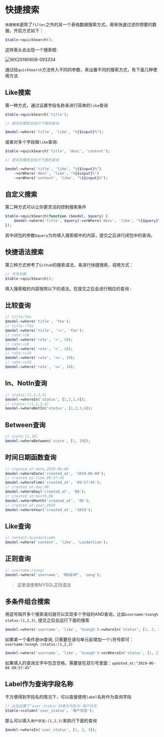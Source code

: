 # 快捷搜索

`快捷搜索`是除了`filter`之外的另一个表格数据搜索方式，用来快速过滤你想要的数据，开启方式如下：

```php
$table->quickSearch();
```

这样表头会出现一个搜索框:

![WX20190608-093334](https://user-images.githubusercontent.com/1479100/59140479-8e976480-89d0-11e9-8496-db958c012128.png)

通过给`quickSearch`方法传入不同的参数，来设置不同的搜索方式，有下面几种使用方法

## Like搜索

第一种方式，通过设置字段名称来进行简单的`like`查询

```php
$table->quickSearch('title');

// 提交后模型会执行下面的查询

$model->where('title', 'like', "%{$input}%");
```

或者对多个字段做`like`查询:

```php
$table->quickSearch('title', 'desc', 'content');

// 提交后模型会执行下面的查询

$model->where('title', 'like', "%{$input}%")
    ->orWhere('desc', 'like', "%{$input}%")
    ->orWhere('content', 'like', "%{$input}%");
```

## 自定义搜索

第二种方式可以让你更灵活的控制搜索条件

```php
$table->quickSearch(function ($model, $query) {
    $model->where('title', $query)->orWhere('desc', 'like', "%{$query}%");
});
```

其中闭包的参数`$query`为你填入搜索框中的内容，提交之后进行闭包中的查询。

## 快捷语法搜索

第三种方式参考了`Github`的搜索语法，来进行快捷搜索，调用方式：

```php
// 不传参数
$table->quickSearch();
```

填入搜索框的内容按照以下的语法，在提交之后会进行相应的查询 :

## 比较查询

```php
// title:foo
$model->where('title', 'foo');
// title:!foo
$model->where('title', '!=', 'foo');
// rate:>10
$model->where('rate', '>', 10);
// rate:<10
$model->where('rate', '<', 10);
// rate:>=10
$model->where('rate', '>=', 10);
// rate:<=10
$model->where('rate', '<=', 10);
```

## In、NotIn查询

```php
// status:(1,2,3,4)
$model->whereIn('status', [1,2,3,4]);
// status:!(1,2,3,4)
$model->whereNotIn('status', [1,2,3,4]);
```

## Between查询

```php
// score:[1,10]
$model->whereBetween('score', [1, 10]);
```

## 时间日期函数查询

```php
// created_at:date,2019-06-08
$model->whereDate('created_at', '2019-06-08');
// created_at:time,09:57:45
$model->whereTime('created_at', '09:57:45');
// created_at:day,08
$model->whereDay('created_at', '08');
// created_at:month,06
$model->whereMonth('created_at', '06');
// created_at:year,2019
$model->whereYear('created_at', '2019');
```

## Like查询

```php
// content:%Laudantium%
$model->where('content', 'like', 'Laudantium');
```

## 正则查询

```php
// username:/song/
$model->where('username', 'REGEXP', 'song');
```

> 这里请使用MYSQL正则语法

## 多条件组合搜索

用逗号隔开多个搜索语句就可以实现多个字段的AND查询，比如`username:%song% status:(1,2,3)`, 提交之后会运行下面的搜索

```php
$model->where('username', 'like', '%song%')->whereIn('status', [1, 2, 3]);
```

如果某一个条件是`OR`查询, 只需要在语句单元前增加一个`|`符号即可： `username:%song% |status:(1,2,3)`

```php
$model->where('username', 'like', '%song%')->orWhereIn('status', [1, 2, 3]);
```

如果填入的查询文字中包含空格，需要放在双引号里面：`updated_at:"2019-06-08 09:57:45"`

## Label作为查询字段名称

不方便得到字段名的情况下，可以直接使用`label`名称作为查询字段

```php
// 比如设置了`user_status`的表头列名为`用户状态`
$table->column('user_status', '用户状态');
```

那么可以填入`用户状态:(1,2,3)`来执行下面的查询

```php
$model->whereIn('user_status', [1, 2, 3]);
```
